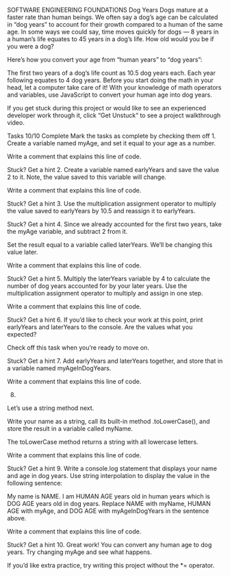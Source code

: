 SOFTWARE ENGINEERING FOUNDATIONS
Dog Years
Dogs mature at a faster rate than human beings. We often say a dog’s age can be calculated in “dog years” to account for their growth compared to a human of the same age. In some ways we could say, time moves quickly for dogs — 8 years in a human’s life equates to 45 years in a dog’s life. How old would you be if you were a dog?

Here’s how you convert your age from “human years” to “dog years”:

The first two years of a dog’s life count as 10.5 dog years each.
Each year following equates to 4 dog years.
Before you start doing the math in your head, let a computer take care of it! With your knowledge of math operators and variables, use JavaScript to convert your human age into dog years.

If you get stuck during this project or would like to see an experienced developer work through it, click “Get Unstuck“ to see a project walkthrough video.

Tasks
10/10 Complete
Mark the tasks as complete by checking them off
1.
Create a variable named myAge, and set it equal to your age as a number.

Write a comment that explains this line of code.


Stuck? Get a hint
2.
Create a variable named earlyYears and save the value 2 to it. Note, the value saved to this variable will change.

Write a comment that explains this line of code.


Stuck? Get a hint
3.
Use the multiplication assignment operator to multiply the value saved to earlyYears by 10.5 and reassign it to earlyYears.


Stuck? Get a hint
4.
Since we already accounted for the first two years, take the myAge variable, and subtract 2 from it.

Set the result equal to a variable called laterYears. We’ll be changing this value later.

Write a comment that explains this line of code.


Stuck? Get a hint
5.
Multiply the laterYears variable by 4 to calculate the number of dog years accounted for by your later years. Use the multiplication assignment operator to multiply and assign in one step.

Write a comment that explains this line of code.


Stuck? Get a hint
6.
If you’d like to check your work at this point, print earlyYears and laterYears to the console. Are the values what you expected?

Check off this task when you’re ready to move on.


Stuck? Get a hint
7.
Add earlyYears and laterYears together, and store that in a variable named myAgeInDogYears.

Write a comment that explains this line of code.

8.
Let’s use a string method next.

Write your name as a string, call its built-in method .toLowerCase(), and store the result in a variable called myName.

The toLowerCase method returns a string with all lowercase letters.

Write a comment that explains this line of code.


Stuck? Get a hint
9.
Write a console.log statement that displays your name and age in dog years. Use string interpolation to display the value in the following sentence:

My name is NAME. I am HUMAN AGE years old in human years which is DOG AGE years old in dog years.
Replace NAME with myName, HUMAN AGE with myAge, and DOG AGE with myAgeInDogYears in the sentence above.

Write a comment that explains this line of code.


Stuck? Get a hint
10.
Great work! You can convert any human age to dog years. Try changing myAge and see what happens.

If you’d like extra practice, try writing this project without the *= operator.